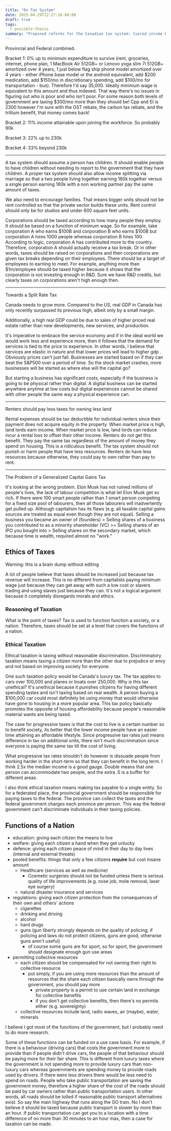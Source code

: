 ```yaml
---
title: "On Tax System"
date: 2025-04-29T12:27:16-04:00
draft: true
tags:
  - possible-thesis
summary: "Proposed reforms for the Canadian tax system: tiered income brackets, family/income splitting support, employee-based corporate tax, and renter tax deductions."
---
```


Provincial and Federal combined.

Bracket 1: 0% up to minimum expenditure to survive (rent, groceries, internet, phone plan, 1 MacBook Air 512GB+ or Lenovo yoga slim 7i 512GB+ amortized over 4 years, 1 just below flag ship phone model amortized over 4 years - either iPhone base model or the android equivalent, add $200 medication, add $150/mo in discretionary spending, add $100/mo for transportation - bus). Therefore I'd say 35,000. Ideally minimum wage is equivalent to this amount and thus indexed. That way there's no issues in figuring out who is poor and who isn't poor. For some reason both levels of government are taxing $300/mo more than they should be! Cpp and EI is 2300 however I'm sure with the GST rebate, the carbon tax rebate, and the trillium benefit, that money comes back!

Bracket 2: 11% income attainable upon joining the workforce. So probably 90k

Bracket 3: 22% up to 230k

Bracket 4: 33% beyond 230k

---

A tax system should assume a person has children. It should enable people to have children without needing to report to the government that they have children. A proper tax system should also allow income splitting via marriage so that a two people living together earning 160k together versus a single person earning 160k with a non working partner pay the same amount of taxes.

We also need to encourage families. That means bigger units should not be rent controlled so that the private sector builds these units. Rent control should only be for studios and under 600 square feet units.

Corporations should be taxed according to how many people they employ. It should be based on a function of minimum wage. So for example, take corporation A who earns $100B and corporation B who earns $100B but corporation A hires 1000 people whereas corporation B hires 100. According to logic, corporation A has contributed more to the country. Therefore, corporation A should actually receive a tax break. Or in other words, taxes should be raised on corporations and then corporations are given tax breaks depending on their employees. There should be a target of employees to earning to meet. For example, anything more than $1m/employee should be taxed higher because it shows that the corporation is not investing enough in R&D. Sure we have R&D credits, but clearly taxes on corporations aren't high enough then.

---

Towards a Split Rate Tax

Canada needs to grow more. Compared to the US, real GDP in Canada has only recently surpassed its previous high, albeit only by a small margin.

Additionally, a high real GDP could be due to sales of higher priced real estate rather than new developments, new services, and production.

It's imperative to embrace the service economy and if in the ideal world we would work less and experience more, then it follows that the demand for services is tied to the price to experience. In other words, I believe that services are elastic in nature and that lower prices will lead to higher gdp . Obviously prices can't just fall. Businesses are started based on if they can beat the S&P500 over a period of time. So the stock market crashes, more businesses will be started as where else will the capital go?

But starting a business has significant costs, especially if the business is going to be physical rather than digital. A digital business can be started anywhere anytime at low costs but digital experiences cannot be shared with other people the same way a physical experience can.

---

Renters should pay less taxes for owning less land

Rental expenses should be tax deductible for individual renters since their payment does not acquire equity in the property. When market price is high, land lords earn income. When market price is low, land lords can reduce incur a rental loss to offset their other income. Renters do not get this benefit. They pay the same tax regardless of the amount of money they spend on housing. This is a ridiculous benefit. The tax system should not punish or harm people that have less resources. Renters do have less resources because otherwise, they could pay to own rather than pay to rent.

---

The Problem of a Generalized Capital Gains Tax

It's looking at the wrong problem. Elon Musk has not ruined millions of people's lives, the lack of labour competition is what let Elon Musk get so rich. If there were 100 smart people rather than 1 smart person competing for a fixed size pool of labourers, then all those labourers will inadvertently get pulled up. Although capitalism has its flaws (e.g. all taxable capital gains sources are treated as equal even though they are not equal). Selling a business you became an owner of (founders) > Selling shares of a business you contributed to as a minority shareholder (VC) >= Selling shares of an IPO you bought into > Selling shares on the secondary market, which because time is wealth, required almost no "work."

## Ethics of Taxes

Warning: this is a brain dump without editing

A lot of people believe that taxes should be increased just because tax revenue will increase. This is no different from capitalists paying minimum wage just because they can get away with such a low cost or
slavers trading and using slaves just because they can. It's not a logical argument because it completely disregards morals and ethics.

### Reasoning of Taxation

What is the point of taxes? Tax is used to function function a society, or a nation. Therefore, taxes should be set at a level that covers the functions of a nation.

### Ethical Taxation

Ethical taxation is taxing without reasonable discrimination. Discriminatory taxation means taxing a citizen more than the other due to prejudice or envy and not based on improving society for everyone.

One such taxation policy would be Canada's luxury tax. The tax applies to cars over 100,000 and planes or boats over 250,000.
Why is this tax unethical? It's unethical because it punishes citizens for having different spending tastes and isn't taxing based on real wealth.
A person buying a $100,000 car could most definitely be using money that would otherwise have gone to housing in a more popular area. This tax policy
basically promotes the opposite of housing affordability because people's reasonable material wants are being taxed.

The case for progressive taxes is that the cost to live is a certain number so to benefit society, its better that the lower income people have an easier time attaining an affordable lifestyle.
Since progressive tax rates just means difference in tax on additional units, there isn't much discrimination since everyone is paying the same tax till the cost of living.

What progressive tax rates shouldn't do however is dissuade people from working harder in the short-term so that they can benefit in the long term. I think 2.5x the median income is a good gauge.
Double means that one person can accommodate two people, and the extra .5 is a buffer for different areas.

I also think ethical taxation means making tax payable to a single entity. So for a federated place, the provincial government should be responsible for paying taxes to the federal.
The province can collect the taxes and the federal government charges each province per person. This way the federal government can't discriminate individuals in their taxing policies.

## Functions of a Nation

- education: giving each citizen the means to live
- welfare: giving each citizen a hand when they get unlucky
- defence: giving each citizen peace of mind in their day to day lives (internal and external threats)
- pooled benefits: things that only a few citizens **require** but cost insane amount
  - Healthcare (services as well as medicine)
    - Cosmetic surgeries should not be funded unless there is serious quality of life improvements (e.g. nose job, mole removal, laser eye surgery)
  - natural disaster insurance and services
- regulations: giving each citizen protection from the consequences of their own and others' actions
  - cigarettes
  - drinking and driving
  - alcohol
  - hard drugs
  - guns (gun liberty strongly depends on the quality of policing; if policing and laws do not protect citizens, guns are good, otherwise guns aren't useful)
    - of course some guns are for sport, so for sport, the government should designate enough gun use areas
- permitting collective resources
  - each citizen should be compensated for not owning their right to collective resource
    - put simply, if you are using more resources than the amount of resources that the share each citizen basically owns through the government, you should pay more
      - private property is a permit to use certain land in exchange for collective benefits
      - if you don't get collective benefits, then there's no permits either (e.g. sovereignty)
  - collective resources include land, radio waves, air (maybe), water, minerals

I believe I got most of the functions of the government, but I probably need to do more research.

Some of these functions can be funded on a use case basis. For example, if there is a behaviour (driving cars)
that costs the government more to provide than if people didn't drive cars, the people of that behaviour should be
paying more for their fair share. This is different from luxury taxes where the government is not spending more to provide luxury cars than non-luxury cars
whereas governments are spending money to provide roads used by drivers. If there were less drivers there would be less need to spend on roads.
People who take public transportation are saving the government money, therefore a higher share of the cost of the roads should be paid by car owners rather
than public transportation users. In other words, all roads should be tolled if reasonable public transport alternatives exist. So say the main highway that runs
along the GO train. No I don't believe it should be taxed because public transport is slower by more than an hour. If public transportation can get you to a location with
a time difference of no more than 30 minutes to an hour max, then a case for taxation can be made.
